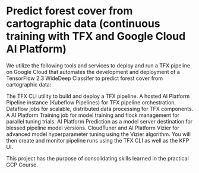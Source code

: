 # Predict forest cover from cartographic data (continuous training with TFX and Google Cloud AI Platform)

We utilize the following tools and services to deploy and run a TFX pipeline on Google Cloud that automates the development and deployment of a TensorFlow 2.3 WideDeep Classifer to predict forest cover from cartographic data:

The TFX CLI utility to build and deploy a TFX pipeline.
A hosted AI Platform Pipeline instance (Kubeflow Pipelines) for TFX pipeline orchestration.
Dataflow jobs for scalable, distributed data processing for TFX components.
A AI Platform Training job for model training and flock management for parallel tuning trials.
AI Platform Prediction as a model server destination for blessed pipeline model versions.
CloudTuner and AI Platform Vizier for advanced model hyperparameter tuning using the Vizier algorithm.
You will then create and monitor pipeline runs using the TFX CLI as well as the KFP UI.

This project has the purpose of consolidating skills learned in the practical GCP Course.